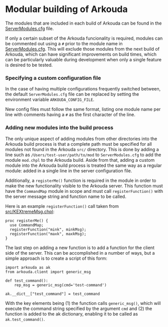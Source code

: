 # Modular building of Arkouda

The modules that are included in each build of Arkouda can be found in the [ServerModules.cfg](ServerModules.cfg) file.

If only a certain subset of the Arkouda funcionality is required, modules can be commented out using a `#` prior to the module name in [ServerModules.cfg](ServerModules.cfg). This will exclude those modules from the next build of Arkouda, which can have significant improvements on build times, which can be particularly valuable during development when only a single feature is desired to be tested.

### Specifying a custom configuration file

In the case of having multiple configurations frequently switched between, the default `ServerModules.cfg` file can be replaced by setting the environment variable `ARKOUDA_CONFIG_FILE`.

New config files must follow the same format, listing one module name per line with comments having a `#` as the first character of the line.

### Adding new modules into the build process

The only unique aspect of adding modules from other directories into the Arkouda build process is that a complete path must be specified for all modules not found in the Arkouda `src/` directory. This is done by adding a line such as `/Users/test-user/path/to/mod` to `ServerModules.cfg` to add the module `mod.chpl` to the Arkouda build. Aside from that, adding a custom module into the Arkouda build process is treated the same way as a regular module: added in a single line in the server configuration file.

Additionally, a `registerMe()` function is required in the module in order to make the new functionality visible to the Arkouda server. This function must have the `CommandMap` module in scope and must call `registerFunction()` with the server message string and function name to be called.

Here is an example `registerFunction()` call taken from [src/KEXtremeMsg.chpl](src/KExtremeMsg.chpl):
```
proc registerMe() {
  use CommandMap;
  registerFunction("mink", minkMsg);
  registerFunction("maxk", maxkMsg);
}
```

The last step on adding a new function is to add a function for the client side of the server. This can be accomplished in a number of ways, but a simple approach is to create a script of this form:
```
import arkouda as ak
from arkouda.client import generic_msg

def test_command():
    rep_msg = generic_msg(cmd='test-command')

ak.__dict__["test_command"] = test_command
```
With the key elements being (1) the function calls `generic_msg()`, which will execute the command string specified by the argument `cmd` and (2) the function is added to the ak dictionary, enabling it to be called as `ak.test_command()`.